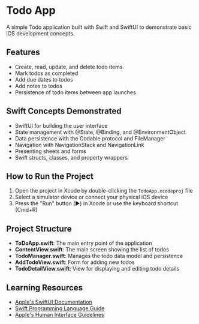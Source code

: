 # Todo App

A simple Todo application built with Swift and SwiftUI to demonstrate basic iOS development concepts.

## Features

- Create, read, update, and delete todo items
- Mark todos as completed
- Add due dates to todos
- Add notes to todos
- Persistence of todo items between app launches

## Swift Concepts Demonstrated

- SwiftUI for building the user interface
- State management with @State, @Binding, and @EnvironmentObject
- Data persistence with the Codable protocol and FileManager
- Navigation with NavigationStack and NavigationLink
- Presenting sheets and forms
- Swift structs, classes, and property wrappers

## How to Run the Project

1. Open the project in Xcode by double-clicking the `TodoApp.xcodeproj` file
2. Select a simulator device or connect your physical iOS device
3. Press the "Run" button (▶️) in Xcode or use the keyboard shortcut (Cmd+R)

## Project Structure

- **ToDoApp.swift**: The main entry point of the application
- **ContentView.swift**: The main screen showing the list of todos
- **TodoManager.swift**: Manages the todo data model and persistence
- **AddTodoView.swift**: Form for adding new todos
- **TodoDetailView.swift**: View for displaying and editing todo details

## Learning Resources

- [Apple's SwiftUI Documentation](https://developer.apple.com/documentation/swiftui)
- [Swift Programming Language Guide](https://docs.swift.org/swift-book/LanguageGuide/TheBasics.html)
- [Apple's Human Interface Guidelines](https://developer.apple.com/design/human-interface-guidelines/) 